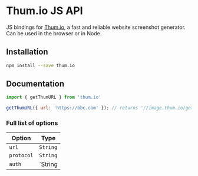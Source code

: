 # Thum.io JS API

JS bindings for [Thum.io](https://www.thum.io), a fast and reliable website screenshot generator.  Can be used in the browser or in Node.

## Installation

```bash
npm install --save thum.io
```

## Documentation

```js
import { getThumURL } from 'thum.io'

getThumURL({ url: 'https://bbc.com' }); // returns '//image.thum.io/get/https://bbc.com'
```

### Full list of options

|Option|Type|
|------|----|
|`url`|`String`|
|`protocol`|`String`|
|`auth`|`String | { key: String, type: 'raw' | 'md5' }`|
